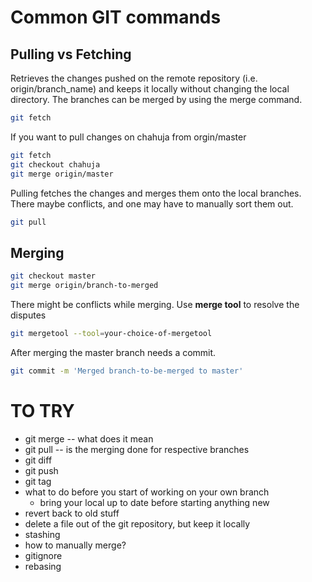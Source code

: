 Common GIT commands
===================

Pulling vs Fetching
-------------------


Retrieves the changes pushed on the remote repository (i.e. origin/branch_name) and keeps it locally without changing the local directory. The branches can be merged by using the merge command.

```sh
git fetch
```

If you want to pull changes on chahuja from  orgin/master

```sh
git fetch
git checkout chahuja
git merge origin/master
```

Pulling fetches the changes and merges them onto the local branches. There maybe conflicts, and one may have to manually sort them out.

```sh
git pull
```

Merging
-------

```sh
git checkout master
git merge origin/branch-to-merged
```

There might be conflicts while merging. Use **merge tool** to resolve the disputes

```sh
git mergetool --tool=your-choice-of-mergetool
```

After merging the master branch needs a commit.

```sh
git commit -m 'Merged branch-to-be-merged to master'
```



# TO TRY
* git merge -- what does it mean
* git pull -- is the merging done for respective branches
* git diff
* git push
* git tag
* what to do before you start of working on your own branch
  * bring your local up to date before starting anything new
* revert back to old stuff
* delete a file out of the git repository, but keep it locally
* stashing
* how to manually merge?
* gitignore
* rebasing

